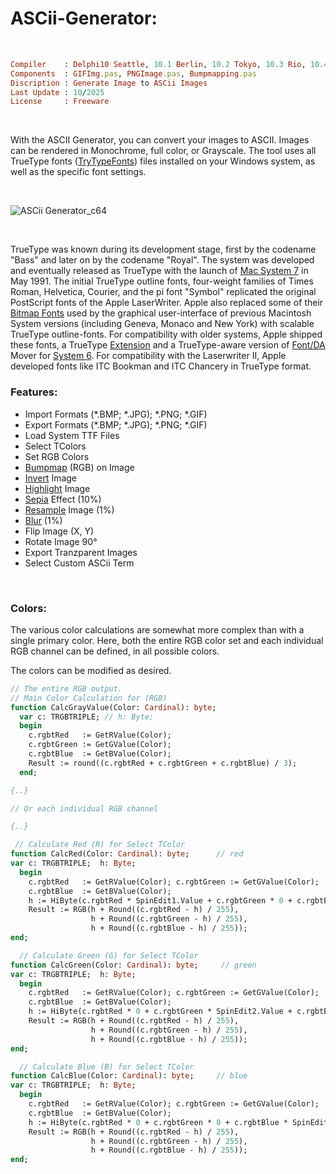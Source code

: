 # ASCii-Generator:

</br>

```ruby
Compiler    : Delphi10 Seattle, 10.1 Berlin, 10.2 Tokyo, 10.3 Rio, 10.4 Sydney, 11 Alexandria, 12 Athens
Components  : GIFImg.pas, PNGImage.pas, Bumpmapping.pas
Discription : Generate Image to ASCii Images
Last Update : 10/2025
License     : Freeware
```

</br>


With the ASCII Generator, you can convert your images to ASCII. Images can be rendered in Monochrome, full color, or Grayscale. The tool uses all TrueType fonts ([TryTypeFonts](https://en.wikipedia.org/wiki/TrueType)) files installed on your Windows system, as well as the specific font settings.

</br>

![ASCii Generator_c64](https://github.com/user-attachments/assets/53a86363-c673-4d86-8ae0-9545734279a0)

</br>

TrueType was known during its development stage, first by the codename "Bass" and later on by the codename "Royal". The system was developed and eventually released as TrueType with the launch of [Mac System 7](https://en.wikipedia.org/wiki/System_7) in May 1991. The initial TrueType outline fonts, four-weight families of Times Roman, Helvetica, Courier, and the pi font "Symbol" replicated the original PostScript fonts of the Apple LaserWriter. Apple also replaced some of their [Bitmap Fonts](https://en.wikipedia.org/wiki/Computer_font#BITMAP) used by the graphical user-interface of previous Macintosh System versions (including Geneva, Monaco and New York) with scalable TrueType outline-fonts. For compatibility with older systems, Apple shipped these fonts, a TrueType [Extension](https://en.wikipedia.org/wiki/Extension_(Mac_OS)) and a TrueType-aware version of [Font/DA](https://en.wikipedia.org/wiki/Typography_of_Apple_Inc.) Mover for [System 6](https://en.wikipedia.org/wiki/System_6). For compatibility with the Laserwriter II, Apple developed fonts like ITC Bookman and ITC Chancery in TrueType format.

### Features:
* Import Formats (*.BMP; *.JPG); *.PNG; *.GIF)
* Export Formats (*.BMP; *.JPG); *.PNG; *.GIF)
* Load System TTF Files
* Select TColors
* Set RGB Colors
* [Bumpmap](https://en.wikipedia.org/wiki/Bump_mapping) (RGB) on Image
* [Invert](https://en.wikipedia.org/wiki/Negative_(photography)) Image
* [Highlight](https://en.wikipedia.org/wiki/Clipping_(photography)) Image
* [Sepia](https://en.wikipedia.org/wiki/Photographic_print_toning) Effect (10%)
* [Resample](https://en.wikipedia.org/wiki/Image_scaling) Image (1%)
* [Blur](https://en.wikipedia.org/wiki/Gaussian_blur) (1%)
* Flip Image (X, Y)
* Rotate Image 90°
* Export Tranzparent Images
* Select Custom ASCii Term

</br>

### Colors:
The various color calculations are somewhat more complex than with a single primary color. Here, both the entire RGB color set and each individual RGB channel can be defined, in all possible colors.

The colors can be modified as desired.
```pascal
// The entire RGB output.
// Main Color Calculation for (RGB)
function CalcGrayValue(Color: Cardinal): byte;
  var c: TRGBTRIPLE; // h: Byte;
  begin
    c.rgbtRed   := GetRValue(Color);
    c.rgbtGreen := GetGValue(Color);
    c.rgbtBlue  := GetBValue(Color);
    Result := round((c.rgbtRed + c.rgbtGreen + c.rgbtBlue) / 3);
  end;

{..}

// Or each individual RGB channel

{..}

 // Calculate Red (R) for Select TColor
function CalcRed(Color: Cardinal): byte;      // red
var c: TRGBTRIPLE;  h: Byte;
  begin
    c.rgbtRed   := GetRValue(Color); c.rgbtGreen := GetGValue(Color);
    c.rgbtBlue  := GetBValue(Color);
    h := HiByte(c.rgbtRed * SpinEdit1.Value + c.rgbtGreen * 0 + c.rgbtBlue * 0);
    Result := RGB(h + Round((c.rgbtRed - h) / 255),
                  h + Round((c.rgbtGreen - h) / 255),
                  h + Round((c.rgbtBlue - h) / 255));
end;

  // Calculate Green (G) for Select TColor
function CalcGreen(Color: Cardinal): byte;     // green
var c: TRGBTRIPLE;  h: Byte;
  begin
    c.rgbtRed   := GetRValue(Color); c.rgbtGreen := GetGValue(Color);
    c.rgbtBlue  := GetBValue(Color);
    h := HiByte(c.rgbtRed * 0 + c.rgbtGreen * SpinEdit2.Value + c.rgbtBlue * 0);
    Result := RGB(h + Round((c.rgbtRed - h) / 255),
                  h + Round((c.rgbtGreen - h) / 255),
                  h + Round((c.rgbtBlue - h) / 255));
end;

  // Calculate Blue (B) for Select TColor
function CalcBlue(Color: Cardinal): byte;     // blue
var c: TRGBTRIPLE;  h: Byte;
  begin
    c.rgbtRed   := GetRValue(Color); c.rgbtGreen := GetGValue(Color);
    c.rgbtBlue  := GetBValue(Color);
    h := HiByte(c.rgbtRed * 0 + c.rgbtGreen * 0 + c.rgbtBlue * SpinEdit3.Value);
    Result := RGB(h + Round((c.rgbtRed - h) / 255),
                  h + Round((c.rgbtGreen - h) / 255),
                  h + Round((c.rgbtBlue - h) / 255));
end;
```


